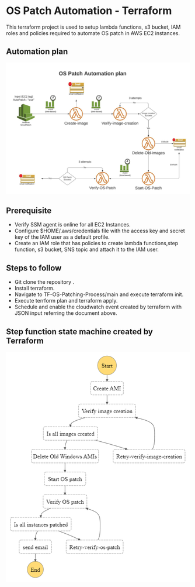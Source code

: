 # OS Patch Automation - Terraform

This terraform project is used to setup lambda functions, s3 bucket, IAM roles and policies required to automate OS patch in AWS EC2 instances.

## Automation plan

![alt text](https://github.com/Balaji-SA/-AWS-EC2-Patch-Automation/blob/master/images/OS-patch-automation-plan.jpeg?raw=true)

## Prerequisite

- Verify SSM agent is online for all EC2 Instances.
- Configure $HOME/.aws/credentials file with the access key and secret key of the IAM user as a default profile.
- Create an IAM role that has policies to create lambda functions,step function, s3 bucket, SNS topic and attach it to the IAM user.

## Steps to follow

- Git clone the repository .
- Install terraform.
- Navigate to TF-OS-Patching-Process/main and execute terraform init.
- Execute terrform plan and terraform apply.
- Schedule and enable the cloudwatch event created by terraform with JSON input referring the document above.

## Step function state machine created by Terraform

![alt text](https://github.com/Balaji-SA/-AWS-EC2-Patch-Automation/blob/master/images/stepfunctions_graph.png?raw=true)



